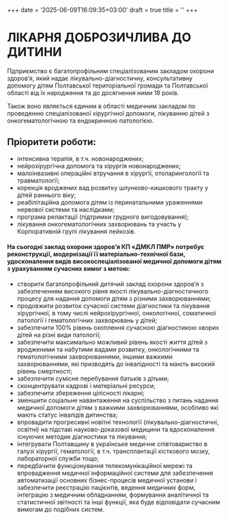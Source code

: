 +++
date = '2025-06-09T16:09:35+03:00'
draft = true
title = ''
+++
# ЛІКАРНЯ ДОБРОЗИЧЛИВА ДО ДИТИНИ
Пдприємство є багатопрофільним спеціалізованим  закладом охорони здоров’я, який надає  лікувально-діагностичну, консультативну  допомогу дітям Полтавської територіальної громади та Полтавської області від їх народження та  до досягнення ними 18 років.
 
Також воно являється єдиним в області медичним закладом по проведенню спеціалізованої хірургічної допомоги, лікуванню дітей з онкогематологічною та ендокринною патологією.

## Пріоритети роботи:
 

* інтенсивна терапія, в т.ч. новонароджених;
* нейрохірургічна допомога та хірургія новонароджених;
* малоінвазивні операційні втручання в хірургії, отоларингології та травматології;
* корекція вроджених вад розвитку шлунково-кишкового тракту у дітей раннього віку;
* реабілітаційна допомога дітям із перинатальними ураженнями нервової системи та наслідками;
* програма релактації (підтримки грудного вигодовування);
* лікування онкогематологічних захворювань та участь у Корпоративній групі лікування лейкозів.

#### На сьогодні заклад охорони здоров’я КП «ДМКЛ ПМР» потребує реконструкції, модернізації її матеріально-технічної бази, удосконалення видів високоспеціалізованої медичної допомоги дітям з урахуванням сучасних вимог з метою:
 
* створити багатопрофільний дитячий заклад охорони здоров’я з забезпеченням високого рівня якості лікувально-діагностичного процесу для надання допомоги дітям з різними захворюваннями;
* продовжити розвиток  сучасної системи діагностики та лікування хірургічної, в тому числі нейрохірургічної, онкологічної, соматичної патології і гематологічних захворювань у дітей;
* забезпечити 100% рівень охоплення сучасною діагностикою хворих дітей на різні види патології;
* забезпечити максимально можливий рівень якості життя дітей з вродженими та набутими вадами розвитку, онкологічними та гематологічними захворюваннями, іншими важкими захворюваннями, які призводять до інвалідності та мають високий рівень смертності;
* забезпечити сумісне перебування батьків з дітьми;
* сконцентрувати кадрові і матеріальні ресурси;
* забезпечити збереження цілісності лікарні;
* зменшити соціальне навантаження на суспільство з питань надання медичної допомоги дітям з важкими захворюваннями, особливо які мають статус інвалідів дитинства;
* впровадити прогресивні новітні технології (лікувально-діагностичні, освітні) на підставі науково-доказової медицини та вдосконалення існуючих методик діагностики та лікування;
* інтегрувати Полтавщину в українське медичне співтовариство в галузі хірургії, гематології, в т.ч. трансплантації кісткового мозку, лабораторної служби тощо;
* передбачити функціонування телекомунікаційної мережі та впровадження медичної інформаційної системи для забезпечення автоматизації основних бізнес-процесів медичної установи і забезпечити реєстрацію пацієнтів, ведення медичних форм, інтеграцію з медичним обладнанням, формування аналітичної та статистичної звітності та інші функції, яка буде відповідати сучасним вимогам до подібних систем.